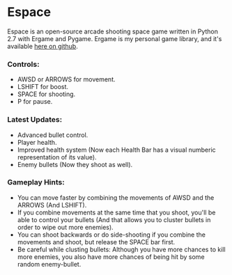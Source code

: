 Espace
======

Espace is an open-source arcade shooting space game written in Python 2.7 with Ergame and Pygame.
Ergame is my personal game library, and it's available [here on github](https://github.com/EricsonWillians/Ergame).

### Controls:

* AWSD or ARROWS for movement.
* LSHIFT for boost.
* SPACE for shooting.
* P for pause.

### Latest Updates:

* Advanced bullet control.
* Player health.
* Improved health system (Now each Health Bar has a visual numberic representation of its value).
* Enemy bullets (Now they shoot as well).

### Gameplay Hints:

* You can move faster by combining the movements of AWSD and the ARROWS (And LSHIFT).
* If you combine movements at the same time that you shoot, you'll be able to control your bullets (And that allows you to cluster bullets in order to wipe out more enemies).
* You can shoot backwards or do side-shooting if you combine the movements and shoot, but release the SPACE bar first.
* Be careful while clusting bullets: Although you have more chances to kill more enemies, you also have more chances of being hit by some random enemy-bullet.
